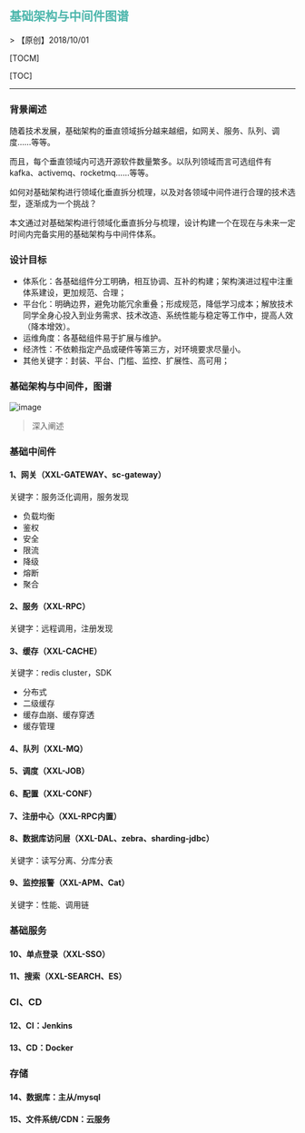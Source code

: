 <h2 style="color:#4db6ac !important" >基础架构与中间件图谱</h2>
> 【原创】2018/10/01

[TOCM]

[TOC]

---

### 背景阐述
随着技术发展，基础架构的垂直领域拆分越来越细，如网关、服务、队列、调度……等等。

而且，每个垂直领域内可选开源软件数量繁多。以队列领域而言可选组件有kafka、activemq、rocketmq……等等。

如何对基础架构进行领域化垂直拆分梳理，以及对各领域中间件进行合理的技术选型，逐渐成为一个挑战？

本文通过对基础架构进行领域化垂直拆分与梳理，设计构建一个在现在与未来一定时间内完备实用的基础架构与中间件体系。

### 设计目标
- 体系化：各基础组件分工明确，相互协调、互补的构建；架构演进过程中注重体系建设，更加规范、合理；
- 平台化：明确边界，避免功能冗余重叠；形成规范，降低学习成本；解放技术同学全身心投入到业务需求、技术改造、系统性能与稳定等工作中，提高人效（降本增效）。
- 运维角度：各基础组件易于扩展与维护。
- 经济性：不依赖指定产品或硬件等第三方，对环境要求尽量小。
- 其他关键字：封装、平台、门槛、监控、扩展性、高可用；

### 基础架构与中间件，图谱
![image](https://www.xuxueli.com/blog/static/images/img_infrastructure_middleware_map.png )

> 深入阐述

### 基础中间件

#### 1、网关（XXL-GATEWAY、sc-gateway）
关键字：服务泛化调用，服务发现

- 负载均衡
- 鉴权
- 安全
- 限流
- 降级
- 熔断
- 聚合

#### 2、服务（XXL-RPC）
关键字：远程调用，注册发现

#### 3、缓存（XXL-CACHE）
关键字：redis cluster，SDK

- 分布式
- 二级缓存
- 缓存血崩、缓存穿透
- 缓存管理

#### 4、队列（XXL-MQ）

#### 5、调度（XXL-JOB）

#### 6、配置（XXL-CONF）

#### 7、注册中心（XXL-RPC内置）

#### 8、数据库访问层（XXL-DAL、zebra、sharding-jdbc）
关键字：读写分离、分库分表

#### 9、监控报警（XXL-APM、Cat）
关键字：性能、调用链



### 基础服务

#### 10、单点登录（XXL-SSO）

#### 11、搜索（XXL-SEARCH、ES）



### CI、CD

#### 12、CI：Jenkins
#### 13、CD：Docker



### 存储

#### 14、数据库：主从/mysql
#### 15、文件系统/CDN：云服务